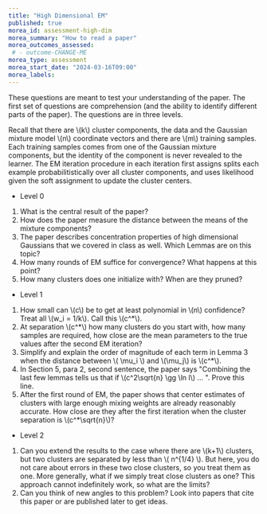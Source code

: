 ```yaml
---
title: "High Dimensional EM"
published: true
morea_id: assessment-high-dim
morea_summary: "How to read a paper"
morea_outcomes_assessed:
 # - outcome-CHANGE-ME
morea_type: assessment
morea_start_date: "2024-03-16T09:00"
morea_labels:
---
```

These questions are meant to test your understanding of the paper. The first set of questions are comprehension (and the ability to identify different parts of the paper). The questions are in three levels.

Recall that there are \\(k\\) cluster components, the data and the Gaussian mixture model \\(n\\) coordinate vectors
and there are \\(m\\) training samples. Each training samples comes from one of the Gaussian mixture components, but
the identity of the component is never revealed to the learner. The EM iteration procedure in each iteration first assigns splits each example probabilitistically over all cluster components, and uses likelihood given the soft assignment to update the cluster centers. 

* Level 0
1. What is the central result of the paper? 
2. How does the paper measure the distance between the means of the mixture components?
3. The paper describes concentration properties of high dimensional Gaussians that we covered in class as well. Which Lemmas are on this topic?
4. How many rounds of EM suffice for convergence? What happens at this point?
5. How many clusters does one initialize with? When are they pruned?

* Level 1
1. How small can \\(c\\) be to get at least polynomial in \\(n\\) confidence? Treat all \\(w_i = 1/k\\). Call this \\(c^*\\).
2. At separation \\(c^*\\) how many clusters do you start with, how many samples are required, how close are the mean parameters to the true values after the second EM iteration?
3. Simplify and explain the order of magnitude of each term in Lemma 3 when the distance between \\( \mu_i \\) and \\(\mu_j\\) is \\(c^*\\). 
4. In Section 5, para 2, second sentence, the paper says "Combining the last few lemmas tells us that if \\(c^2\sqrt{n} \gg \ln l\\) ... ". Prove this line.
5. After the first round of EM, the paper shows that center estimates of clusters with large enough mixing weights are already reasonably accurate. How close are they after the first iteration when the cluster separation is \\(c^*\sqrt{n}\\)?

* Level 2
1. Can you extend the results to the case where there are \\(k+1\\)
   clusters, but two clusters are separated by less than \\( n^{1/4}
   \\). But here, you do not care about errors in these two close
   clusters, so you treat them as one. More generally, what if we
   simply treat close clusters as one? This approach cannot
   indefinitely work, so what are the limits?
2. Can you think of new angles to this problem? Look into papers that
   cite this paper or are published later to get ideas.


